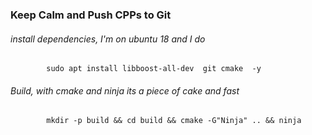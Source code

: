 ### Keep Calm and Push CPPs to Git
###### install dependencies, I'm on ubuntu 18 and I do 
            sudo apt install libboost-all-dev  git cmake  -y
###### Build, with cmake and ninja its a piece of cake and fast
            mkdir -p build && cd build && cmake -G"Ninja" .. && ninja 

